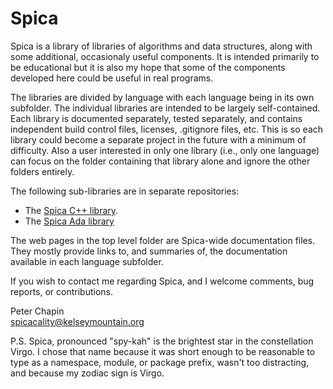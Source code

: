
Spica
=====

Spica is a library of libraries of algorithms and data structures, along with some additional,
occasionaly useful components. It is intended primarily to be educational but it is also my hope
that some of the components developed here could be useful in real programs.

The libraries are divided by language with each language being in its own subfolder. The
individual libraries are intended to be largely self-contained. Each library is documented
separately, tested separately, and contains independent build control files, licenses,
.gitignore files, etc. This is so each library could become a separate project in the future
with a minimum of difficulty. Also a user interested in only one library (i.e., only one
language) can focus on the folder containing that library alone and ignore the other folders
entirely.

The following sub-libraries are in separate repositories:

+ The [Spica C++ library](https://github.com/pchapin/spicacpp).
+ The [Spica Ada library](https://github.com/pchapin/spicaada)

The web pages in the top level folder are Spica-wide documentation files. They mostly provide
links to, and summaries of, the documentation available in each language subfolder.

If you wish to contact me regarding Spica, and I welcome comments, bug reports, or
contributions.

Peter Chapin  
spicacality@kelseymountain.org  

P.S. Spica, pronounced "spy-kah" is the brightest star in the constellation Virgo. I chose that
name because it was short enough to be reasonable to type as a namespace, module, or package
prefix, wasn't too distracting, and because my zodiac sign is Virgo.
